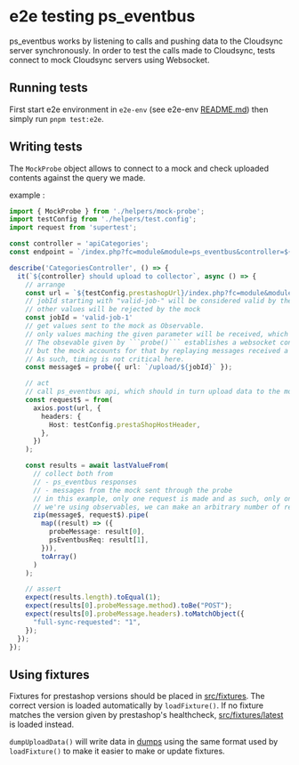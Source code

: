 # e2e testing ps_eventbus

ps_eventbus works by listening to calls and pushing data to the Cloudsync server synchronously.
In order to test the calls made to Cloudsync, tests connect to mock Cloudsync servers using Websocket.

## Running tests

First start e2e environment in ```e2e-env``` (see e2e-env [README.md](../e2e-env/README.md)) then simply run ```pnpm test:e2e```.

## Writing tests

The `MockProbe` object allows to connect to a mock and check uploaded contents against the query we made.

example :
```typescript
import { MockProbe } from './helpers/mock-probe';
import testConfig from './helpers/test.config';
import request from 'supertest';

const controller = 'apiCategories';
const endpoint = `/index.php?fc=module&module=ps_eventbus&controller=${controller}&limit=5`;

describe('CategoriesController', () => {
  it(`${controller} should upload to collector`, async () => {
    // arrange
    const url = `${testConfig.prestashopUrl}/index.php?fc=module&module=ps_eventbus&controller=${controller}&limit=5&full=1&job_id=${jobId}`;
    // jobId starting with "valid-job-" will be considered valid by the mock sync-api and will always return 201;
    // other values will be rejected by the mock
    const jobId = 'valid-job-1'
    // get values sent to the mock as Observable.
    // only values maching the given parameter will be received, which allows to exclude values sent by other tests.
    // The obsevable given by ```probe()``` establishes a websocket connection with the mock only on first subscribe,
    // but the mock accounts for that by replaying messages received a few seconds before.
    // As such, timing is not critical here.
    const message$ = probe({ url: `/upload/${jobId}` });

    // act
    // call ps_eventbus api, which should in turn upload data to the mock.
    const request$ = from(
      axios.post(url, {
        headers: {
          Host: testConfig.prestaShopHostHeader,
        },
      })
    );

    const results = await lastValueFrom(
      // collect both from
      // - ps_eventbus responses
      // - messages from the mock sent through the probe
      // in this example, only one request is made and as such, only one message should be received, but because
      // we're using observables, we can make an arbitrary number of requests.
      zip(message$, request$).pipe(
        map((result) => ({
          probeMessage: result[0],
          psEventbusReq: result[1],
        })),
        toArray()
      )
    );

    // assert
    expect(results.length).toEqual(1);
    expect(results[0].probeMessage.method).toBe("POST");
    expect(results[0].probeMessage.headers).toMatchObject({
      "full-sync-requested": "1",
    });
  });
});
```

## Using fixtures

Fixtures for prestashop versions should be placed in [src/fixtures](src/fixtures). The correct version is loaded 
automatically by ```loadFixture()```. If no fixture matches the version given by prestashop's healthcheck,
[src/fixtures/latest](src/fixtures/latest) is loaded instead.

```dumpUploadData()``` will write data in [dumps](dumps) using the same format used by ```loadFixture()```
to make it easier to make or update fixtures.
